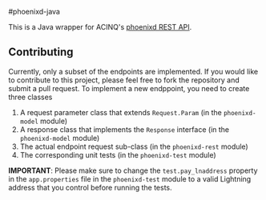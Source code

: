 #phoenixd-java

This is a Java wrapper for ACINQ's [phoenixd REST API](https://phoenix.acinq.co/server/api).

## Contributing
Currently, only a subset of the endpoints are implemented. If you would like to contribute to this project, please feel free to fork the repository and submit a pull request.
To implement a new endppoint, you need to create three classes
1. A request parameter class that extends `Request.Param` (in the `phoenixd-model` module)
2. A response class that implements the `Response` interface (in the `phoenixd-model` module)
3. The actual endpoint request sub-class (in the `phoenixd-rest` module)
4. The corresponding unit tests (in the `phoenixd-test` module)

**IMPORTANT**: Please make sure to change the `test.pay_lnaddress` property in the `app.properties` file in the `phoenixd-test` module to a valid Lightning address that you control before running the tests.